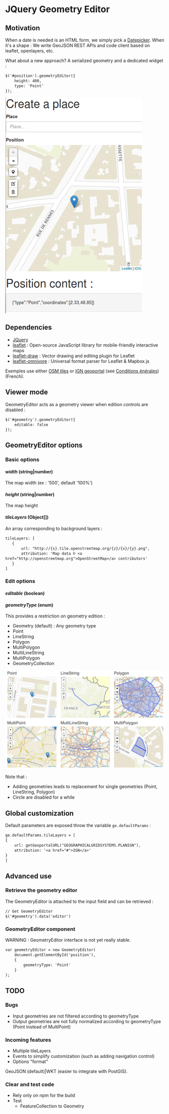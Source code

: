 # JQuery Geometry Editor

## Motivation

When a date is needed is an HTML form, we simply pick a [Datepicker](https://jqueryui.com/datepicker/). When it's a shape : We write GeoJSON REST APIs and code client based on leaflet, openlayers, etc.

What about a new approach? A serialized geometry and a dedicated widget :

```
$('#position').geometryEditor({
    height: 400,
    type: 'Point'
});
```

![Point example](doc/images/form-place.png)


## Dependencies

* [JQuery](https://jquery.com/)
* [leaflet](http://leafletjs.com/) : Open-source JavaScript library for mobile-friendly interactive maps
* [leaflet-draw](https://github.com/Leaflet/Leaflet.draw) : Vector drawing and editing plugin for Leaflet
* [leaflet-omnivore](https://github.com/mapbox/leaflet-omnivore) : Universal format parser for Leaflet & Mapbox.js

Exemples use either [OSM tiles](http://www.openstreetmap.org/copyright) or [IGN geoportal](http://www.geoportail.gouv.fr) (see [Conditions énérales](http://api.ign.fr/conditions-generales)) (French).

## Viewer mode

GeometryEditor acts as a geometry viewer when edition controls are disabled :

```
$('#geometry').geometryEditor({
    editable: false
});
```

## GeometryEditor options

### Basic options

#### *width* (string|number)

The map width (ex : '500', default '100%')

#### *height* (string|number)

The map height

#### *tileLayers* (Object[])

An array corresponding to background layers :

```
tileLayers: [
   {
       url: "http://{s}.tile.openstreetmap.org/{z}/{x}/{y}.png",
       attribution: 'Map data © <a href="http://openstreetmap.org">OpenStreetMap</a> contributors'
   }
]
```

### Edit options

#### *editable* (boolean)

#### *geometryType* (enum)

This  provides a restriction on geometry edition :

* Geometry (default) : Any geometry type
* Point
* LineString
* Polygon
* MultiPolygon
* MultiLineString
* MultiPolygon
* GeometryCollection

![Geometry types](doc/images/geometry-types.png)

Note that :
* Adding geometries leads to replacement for single geometries (Point, LineString, Polygon)
* Circle are disabled for a while

## Global customization

Default parameters are exposed throw the variable ```ge.defaultParams``` :

```
ge.defaultParams.tileLayers = [
{
    url: getGeoportalURL("GEOGRAPHICALGRIDSYSTEMS.PLANIGN"),
    attribution: '<a href="#">IGN</a>'
}
]
```

## Advanced use


### Retrieve the geometry editor

The GeometryEditor is attached to the input field and can be retrieved :

```
// Get GeometryEditor
$('#geometry').data('editor')
```

### GeometryEditor component

WARNING : GeometryEditor interface is not yet really stable.

```
var geometryEditor = new GeometryEditor(
    document.getElementById('position'),
    {
        geometryType: 'Point'
    }  
);
```

## TODO

### Bugs

* Input geometries are not filtered according to geometryType
* Output geometries are not fully normalized according to geometryType (Point instead of MultiPoint)

### Incoming features

* Multiple tileLayers
* Events to simplify customization (such as adding navigation control)
* Options "format"

GeoJSON (default)|WKT (easier to integrate with PostGIS).

### Clear and test code

* Rely only on npm for the build
* Test
    * FeatureCollection to Geometry
